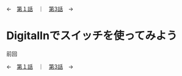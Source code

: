 ←　[第１話](DigitalOut_explain.md)　｜　[第3話](DigitalIn_explain.md)　→

# DigitalInでスイッチを使ってみよう
前回

←　[第１話](DigitalOut_explain.md)　｜　[第3話](DigitalIn_explain.md)　→